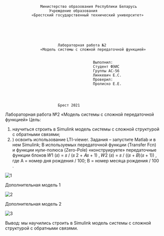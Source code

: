 					Министерство образования Республики Беларусь
						Учреждение образования
				«Брестский государственный технический университет»






							Лабораторная работа №2
					«Модель системы с сложной передаточной функцией»


											Выполнил:
											Студент ФЭИС
											Группы АС-56
											Линкевич Е.С.
											Проверил:
											Пролиско Е.Е.




							Брест 2021
Лабораторная работа №2
«Модель системы с сложной передаточной функцией»
Цель:
 1) научиться строить в Simulink модель системы с сложной структурой с обратными связями; 
2) ) освоить использование LTI-viewer. Задания – запустите Matlab и в нем Simulink;
В используемых передаточной функции (Transfer Fcn) и функции нули-полюса (Zero-Pole) «конструируете» передаточные функции блоков 𝑊1 (𝑠) = 𝑠 / (𝑠 2 + 𝐴𝑠 + 1) , 
𝑊2 (𝑠) = 𝑠 / ((𝑠 + 𝐵)(𝑠 + 1)) , где А = номер дня рождения / 100; В = номер месяца рождения / 100 .

![1](https://user-images.githubusercontent.com/80480988/143672569-59a86f87-467f-4d34-8efb-cf7edb0fe326.png)

Дополнительная модель 1

![2](https://user-images.githubusercontent.com/80480988/143672572-505913c9-b0f5-421e-87c3-ff90db3819a2.png)

Дополнительная модель 2

![3](https://user-images.githubusercontent.com/80480988/143672579-603e4524-c811-4248-a55e-1c3f5c8ae1a2.png)

Вывод: мы научились строить в Simulink модель системы с сложной структурой с обратными связями.
